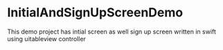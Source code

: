 # InitialAndSignUpScreenDemo
This demo project has intial screen as well sign up screen written in swift using uitableview controller
